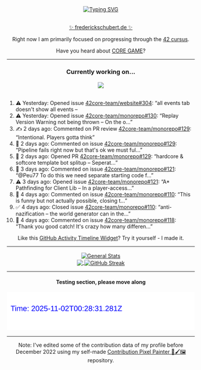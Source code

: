 <div align="center">
	<a href="https://git.io/typing-svg"><img src="https://readme-typing-svg.demolab.com?font=Fira+Code&size=30&pause=1000&color=70A5FD&background=1A1B27&center=true&vCenter=true&repeat=false&random=false&width=550&lines=%F0%9F%91%8B+Hello+World!+I'm+Freddy!+%F0%9F%96%96" alt="Typing SVG" /></a>
</div>
<br>
<div align="center">
	<p></p><a href="https://frederickschubert.de">✨ frederickschubert.de ✨</a></p>
	<p>Right now I am primarily focused on progressing through the <a href="https://github.com/FreddyMSchubert/42_cursus">42 cursus</a>.</p>
	<p>Have you heard about <a href="https://coregame.de/">CORE GAME</a>?</p>
</div>

<hr>

<div align="center">

### Currently working on...

<!-- [![current_repo](https://github-readme-stats.vercel.app/api/pin/?username=FreddyMSchubert&repo=Crafty_Concoctions&theme=tokyonight)](https://github.com/FreddyMSchubert/Crafty_Concoctions) -->

<div align="center">
	<a href="https://github.com/42core-team/monorepo" target="_blank">
		<img align="center" src="https://github-readme-stats.vercel.app/api/pin/?username=42core-team&repo=monorepo&theme=tokyonight" />
	</a>
</div>

<br>

<div align="left">
<ol>
<!-- ACTIVITY:START -->
<li>⚠️ Yesterday: Opened issue <a href="https://github.com/42core-team/website/issues/304">42core-team/website#304</a>: “all events tab doesn't show all events – <img widt…”</li>
<li>⚠️ Yesterday: Opened issue <a href="https://github.com/42core-team/monorepo/issues/130">42core-team/monorepo#130</a>: “Replay Version Warning not being thrown – On the o…”</li>
<li>✍️ 2 days ago: Commented on PR review <a href="https://github.com/42core-team/monorepo/pull/129#discussion_r2382981444">42core-team/monorepo#129</a>: “Intentional. Players gotta think”</li>
<li>💬 2 days ago: Commented on issue <a href="https://github.com/42core-team/monorepo/pull/129#issuecomment-3339688819">42core-team/monorepo#129</a>: “Pipeline fails right now but that's ok we must ful…”</li>
<li>🚀 2 days ago: Opened PR <a href="https://github.com/42core-team/monorepo/pull/129">42core-team/monorepo#129</a>: “hardcore & softcore template bot splitup – Seperat…”</li>
<li>💬 3 days ago: Commented on issue <a href="https://github.com/42core-team/monorepo/issues/121#issuecomment-3335168168">42core-team/monorepo#121</a>: “@Peu77 To do this we need separate starting code f…”</li>
<li>⚠️ 3 days ago: Opened issue <a href="https://github.com/42core-team/monorepo/issues/121">42core-team/monorepo#121</a>: “A* Pathfinding for Client Lib – In a player-access…”</li>
<li>💬 4 days ago: Commented on issue <a href="https://github.com/42core-team/monorepo/issues/110#issuecomment-3329985709">42core-team/monorepo#110</a>: “This is funny but not actually possible, closing t…”</li>
<li>✅ 4 days ago: Closed issue <a href="https://github.com/42core-team/monorepo/issues/110">42core-team/monorepo#110</a>: “anti-nazification – the world generator can in the…”</li>
<li>💬 4 days ago: Commented on issue <a href="https://github.com/42core-team/monorepo/issues/118#issuecomment-3329984259">42core-team/monorepo#118</a>: “Thank you good catch! It's crazy how many differen…”</li>
<!-- ACTIVITY:END -->
</ol>
</div>

Like this [GitHub Activity Timeline Widget](https://github.com/FreddyMSchubert/github-activity-timeline)? Try it yourself - I made it.

<hr>

<div align="center">
	<a href="https://github.com/anuraghazra/github-readme-stats" target="_blank">
		<img height=200 align="center" src="https://github-readme-stats.vercel.app/api?username=FreddyMSchubert&show_icons=true&theme=tokyonight&card_width=650" alt="General Stats" />
	</a>
</div>

<div align="center">
	<a href="https://github.com/anuraghazra/github-readme-stats" target="_blank">
		<img height=200 align="center" src="https://github-readme-stats.vercel.app/api/top-langs/?username=FreddyMSchubert&layout=donut&theme=tokyonight&card_width=320">
	</a>
	<a href="https://github.com/DenverCoder1/github-readme-streak-stats" target="_blank">
		<img height=200 align="center" src="https://streak-stats.demolab.com?user=FreddyMSchubert&theme=tokyonight&date_format=j%20M%5B%20Y%5D&card_width=320&card_height=200&hide_total_contributions=true" alt="GitHub Streak" />
	</a>
</div>

<hr>

#### Testing section, please move along

![GitHub Defenders SVG](https://github.com/FreddyMSchubert/FreddyMSchubert/blob/github_defenders_output/output.svg)

<hr>

Note: I've edited some of the contribution data of my profile before December 2022 using my self-made [Contribution Pixel Painter 🎨🖌️🖼️](https://github.com/FreddyMSchubert/contribution-pixel-painter) repository.

